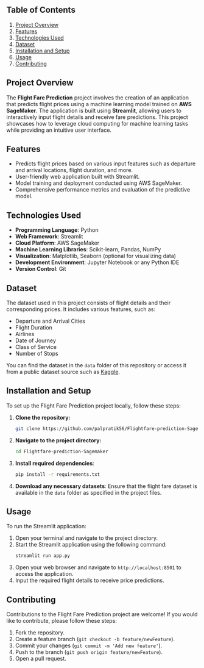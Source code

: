 ## Table of Contents
1. [Project Overview](#project-overview)
2. [Features](#features)
3. [Technologies Used](#technologies-used)
4. [Dataset](#dataset)
5. [Installation and Setup](#installation-and-setup)
6. [Usage](#usage)
7. [Contributing](#contributing)

## Project Overview

The **Flight Fare Prediction** project involves the creation of an application that predicts flight prices using a machine learning model trained on **AWS SageMaker**. The application is built using **Streamlit**, allowing users to interactively input flight details and receive fare predictions. This project showcases how to leverage cloud computing for machine learning tasks while providing an intuitive user interface.

## Features

- Predicts flight prices based on various input features such as departure and arrival locations, flight duration, and more.
- User-friendly web application built with Streamlit.
- Model training and deployment conducted using AWS SageMaker.
- Comprehensive performance metrics and evaluation of the predictive model.

## Technologies Used

- **Programming Language**: Python
- **Web Framework**: Streamlit
- **Cloud Platform**: AWS SageMaker
- **Machine Learning Libraries**: Scikit-learn, Pandas, NumPy
- **Visualization**: Matplotlib, Seaborn (optional for visualizing data)
- **Development Environment**: Jupyter Notebook or any Python IDE
- **Version Control**: Git

## Dataset

The dataset used in this project consists of flight details and their corresponding prices. It includes various features, such as:

- Departure and Arrival Cities
- Flight Duration
- Airlines
- Date of Journey
- Class of Service
- Number of Stops

You can find the dataset in the `data` folder of this repository or access it from a public dataset source such as [Kaggle](https://www.kaggle.com/datasets).

## Installation and Setup

To set up the Flight Fare Prediction project locally, follow these steps:

1. **Clone the repository:**
    ```bash
    git clone https://github.com/palpratik56/Flightfare-prediction-Sagemaker.git
    ```

2. **Navigate to the project directory:**
    ```bash
    cd Flightfare-prediction-Sagemaker
    ```

3. **Install required dependencies**:
    ```bash
    pip install -r requirements.txt
    ```

4. **Download any necessary datasets**: Ensure that the flight fare dataset is available in the `data` folder as specified in the project files.

## Usage

To run the Streamlit application:

1. Open your terminal and navigate to the project directory.
2. Start the Streamlit application using the following command:
    ```bash
    streamlit run app.py
    ```
3. Open your web browser and navigate to `http://localhost:8501` to access the application.
4. Input the required flight details to receive price predictions.

## Contributing

Contributions to the Flight Fare Prediction project are welcome! If you would like to contribute, please follow these steps:

1. Fork the repository.
2. Create a feature branch (`git checkout -b feature/newFeature`).
3. Commit your changes (`git commit -m 'Add new feature'`).
4. Push to the branch (`git push origin feature/newFeature`).
5. Open a pull request.
